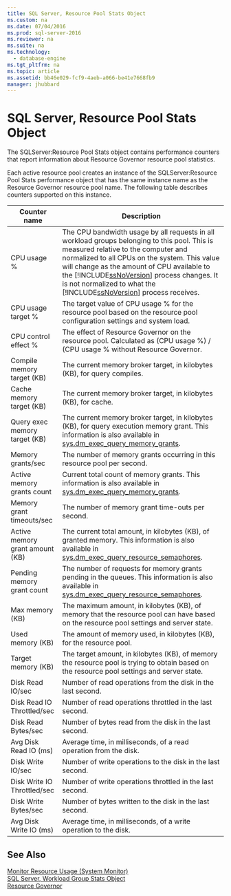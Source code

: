 ```yaml
---
title: SQL Server, Resource Pool Stats Object
ms.custom: na
ms.date: 07/04/2016
ms.prod: sql-server-2016
ms.reviewer: na
ms.suite: na
ms.technology: 
  - database-engine
ms.tgt_pltfrm: na
ms.topic: article
ms.assetid: bb46e029-fcf9-4aeb-a066-be41e7668fb9
manager: jhubbard
---
```

# SQL Server, Resource Pool Stats Object
The SQLServer:Resource Pool Stats object contains performance counters that report information about Resource Governor resource pool statistics.  
  
 Each active resource pool creates an instance of the SQLServer:Resource Pool Stats performance object that has the same instance name as the Resource Governor resource pool name. The following table describes counters supported on this instance.  
  
|Counter name|Description|  
|------------------|-----------------|  
|CPU usage %|The CPU bandwidth usage by all requests in all workload groups belonging to this pool. This is measured relative to the computer and normalized to all CPUs on the system. This value will change as the amount of CPU available to the [!INCLUDE[ssNoVersion](../../Topics/TopicNameContainA/includes/ssNoVersion_md.md)] process changes. It is not normalized to what the [!INCLUDE[ssNoVersion](../../Topics/TopicNameContainA/includes/ssNoVersion_md.md)] process receives.|  
|CPU usage target %|The target value of CPU usage % for the resource pool based on the resource pool configuration settings and system load.|  
|CPU control effect %|The effect of Resource Governor on the resource pool. Calculated as (CPU usage %) / (CPU usage % without Resource Governor.|  
|Compile memory target (KB)|The current memory broker target, in kilobytes (KB), for query compiles.|  
|Cache memory target (KB)|The current memory broker target, in kilobytes (KB), for cache.|  
|Query exec memory target (KB)|The current memory broker target, in kilobytes (KB), for query execution memory grant. This information is also available in [sys.dm_exec_query_memory_grants](assetId:///2c417747-2edd-4e0d-8a9c-e5f445985c1a).|  
|Memory grants/sec|The number of memory grants occurring in this resource pool per second.|  
|Active memory grants count|Current total count of memory grants. This information is also available in [sys.dm_exec_query_memory_grants](assetId:///2c417747-2edd-4e0d-8a9c-e5f445985c1a).|  
|Memory grant timeouts/sec|The number of memory grant time-outs per second.|  
|Active memory grant amount (KB)|The current total amount, in kilobytes (KB), of granted memory. This information is also available in [sys.dm_exec_query_resource_semaphores](assetId:///e43a2aa9-dd52-4c89-911e-1a7d05f7ffbb).|  
|Pending memory grant count|The number of requests for memory grants pending in the queues. This information is also available in [sys.dm_exec_query_resource_semaphores](assetId:///e43a2aa9-dd52-4c89-911e-1a7d05f7ffbb).|  
|Max memory (KB)|The maximum amount, in kilobytes (KB), of memory that the resource pool can have based on the resource pool settings and server state.|  
|Used memory (KB)|The amount of memory used, in kilobytes (KB), for the resource pool.|  
|Target memory (KB)|The target amount, in kilobytes (KB), of memory the resource pool is trying to obtain based on the resource pool settings and server state.|  
|Disk Read IO/sec|Number of read operations from the disk in the last second.|  
|Disk Read IO Throttled/sec|Number of read operations throttled in the last second.|  
|Disk Read Bytes/sec|Number of bytes read from the disk in the last second.|  
|Avg Disk Read IO (ms)|Average time, in milliseconds, of a read operation from the disk.|  
|Disk Write IO/sec|Number of write operations to the disk in the last second.|  
|Disk Write IO Throttled/sec|Number of write operations throttled in the last second.|  
|Disk Write Bytes/sec|Number of bytes written to the disk in the last second.|  
|Avg Disk Write IO (ms)|Average time, in milliseconds, of a write operation to the disk.|  
  
## See Also  
 [Monitor Resource Usage (System Monitor)](../../Topics/TopicNameNotContainA/Monitor-Resource-Usage--System-Monitor-.md)   
 [SQL Server, Workload Group Stats Object](../../Topics/TopicNameNotContainA/SQL-Server--Workload-Group-Stats-Object.md)   
 [Resource Governor](../../Topics/TopicNameNotContainA/Resource-Governor.md)